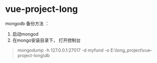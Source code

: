 # vue-project-long

mongodb 备份方法 ： 
 1. 启动mongod
 2. 在mongo安装目录下， 打开控制台
 > mongodump -h 127.0.0.1:27017 -d myfund -o E:\long_project\vue-project-long\db
